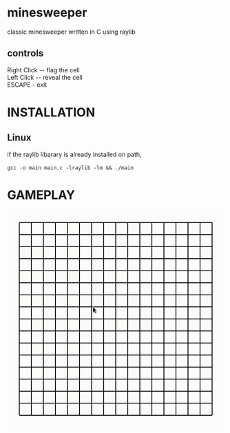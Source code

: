 # minesweeper
classic minesweeper written in C using raylib

## controls 
Right Click -- flag the cell  
Left  Click -- reveal the cell   
ESCAPE - exit  

# INSTALLATION  
## Linux  
if the raylib libarary is already installed on path,
```
gcc -o main main.c -lraylib -lm && ./main
```
# GAMEPLAY 
![](gameplay.gif)

